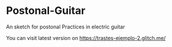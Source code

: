 # Postonal-Guitar
An sketch for postonal Practices in electric guitar

You can visit latest version on https://trastes-ejemplo-2.glitch.me/
